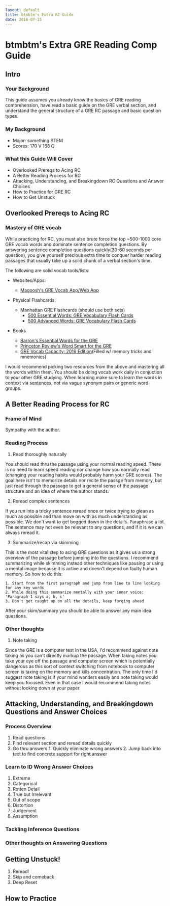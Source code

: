 ```yaml
---
layout: default
title: btmbtm's Extra RC Guide
date: 2016-07-15
---
```


# btmbtm's Extra GRE Reading Comp Guide


## Intro 

### Your Background 

This guide assumes you already know the basics of GRE reading comprehension, have read a basic guide on the GRE verbal section, and understand the general structure of a GRE RC passage and basic question types. 

### My Background 

- Major: something STEM
- Scores: 170 V 168 Q 

### What this Guide Will Cover

- Overlooked Prereqs to Acing RC
- A Better Reading Process for RC
- Attacking, Understanding, and Breakingdown RC Questions and Answer Choices
- How to Practice for GRE RC
- How to Get Unstuck 

## Overlooked Prereqs to Acing RC

### Mastery of GRE vocab

While practicing for RC, you must also brute force the top ~500-1000 core GRE vocab words and dominate sentence completion questions. By answering sentence completion questions quickly(30-60 seconds per question), you give yourself precious extra time to conquer harder reading passages that usually take up a solid chunk of a verbal section's time.

The following are solid vocab tools/lists: 
  
- Websites/Apps: 
  
  - [Magoosh's GRE Vocab App/Web App](https://gre.magoosh.com/flashcards/vocabulary)
    
- Physical Flashcards: 
  
  - Manhattan GRE Flashcards (should use both sets)
    - [500 Essential Words: GRE Vocabulary Flash Cards](http://amzn.to/2aed2n1)
    - [500 Advanced Words: GRE Vocabulary Flash Cards](http://amzn.to/2amYkzJ)
    
- Books

  - [Barron's Essential Words for the GRE](http://amzn.to/2animnM)
  - [Princeton Review's Word Smart for the GRE](http://amzn.to/2aedwtA)
  - [GRE Vocab Capacity: 2016 Edition](http://amzn.to/2anhVKk)(Filled w/ memory tricks and mnemonics) 

I would recommend picking two resources from the above and mastering all the words within them. You should be doing vocab work daily in conjuction to your other GRE studying. When learning make sure to learn the words in context via sentences, not via vague synonym pairs or generic word groups.


## A Better Reading Process for RC

### Frame of Mind

  Sympathy with the author.
  
### Reading Process
  
  1. Read thoroughly naturally  
    
  You should read thru the passage using your normal reading speed. There is no need to learn speed reading nor change how you normally read (changing your reading habits would probably harm your GRE scores). The goal here isn't to memorize details nor recite the passge from memory, but just read through the passage to get a general sense of the passage structure and an idea of where the author stands. 

  2. Reread complex sentences
  
  If you run into a tricky sentence reread once or twice trying to glean as much as possible and than move on with as much understanding as possible. We don't want to get bogged down in the details. Paraphrase a lot. The sentence may not even be relevant to any questions, and if it is we can always reread it. 

  3. Summarize/recap via skimming
    
  This is the most vital step to acing GRE questions as it gives us a strong overview of the passage before jumping into the questions. I recommend summarizing while skimming instead other techniques like pausing or using a mental image because it is active and doesn't depend on faulty human memory. So how to do this: 

    1. Start from the first paragraph and jump from line to line looking for any key words
    2. While doing this summarize mentally with your inner voice: 'Paragraph 1 says a, b, c' 
    3. Don't get caught up on all the details, keep forging ahead
      
  After your skim/summary you should be able to answer any main idea questions. 
  

### Other thoughts 

1. Note taking

  Since the GRE is a computer test in the USA, I'd recommend against note taking as you can't directly markup the passage. When taking notes you take your eye off the passage and computer screen which is potentially dangerous as this sort of context switching from notebook to computer screen is taxing on the memory and kills concentration. The only time I'd suggest note taking is if your mind wanders easily and note taking would keep you focused. Even in that case I would recommend taking notes without looking down at your paper. 

## Attacking, Understanding, and Breakingdown Questions and Answer Choices

### Process Overview

  1. Read questions
  2. Find relevant section and reread details quickly
  3. Go thru answers
    1. Quickly eliminate wrong answers
    2. Jump back into text to find concrete support for right answer

### Learn to ID Wrong Answer Choices

  1. Extreme
  2. Categorical 
  2. Rotten Detail
  3. True but Irrelevant
  4. Out of scope
  5. Distortion
  6. Judgement
  7. Assumption
  
### Tackling Inference Questions 

### Other thoughts on Answering Questions

## Getting Unstuck!

1. Reread!
2. Skip and comeback
3. Deep Reset


## How to Practice 


  



